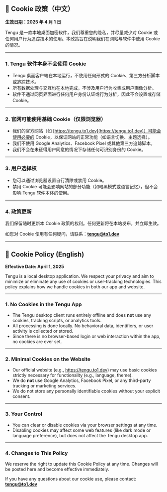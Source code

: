 ## 🍪 Cookie 政策（中文）

**生效日期：2025 年 4 月 1 日**

Tengu 是一款本地桌面加密软件，我们尊重您的隐私，并尽量减少对 Cookie 或任何用户行为追踪技术的使用。本政策旨在说明我们在网站与软件中使用 Cookie 的情况。

---

### 1. Tengu 软件本身不会使用 Cookie

- Tengu 桌面客户端在本地运行，不使用任何形式的 Cookie、第三方分析脚本或追踪技术。
- 所有数据处理与交互均在本地完成，不涉及用户行为收集或用户画像分析。
- 软件不通过网页界面进行任何用户身份认证或行为分析，因此不会设置或存储 Cookie。

---

### 2. 官网可能使用基础 Cookie（仅限浏览器）

- 我们的官方网站（如 [https://tengu.to1.dev](https://tengu.to1.dev)）可能会使用必要的 Cookie，以保证网站的正常功能（如语言切换、主题选择）。
- 我们不使用 Google Analytics、Facebook Pixel 或其他第三方追踪脚本。
- 我们不会在未征得用户同意的情况下存储任何可识别身份的 Cookie。

---

### 3. 用户选择权

- 您可以通过浏览器设置自行清除或禁用 Cookie。
- 禁用 Cookie 可能会影响网站的部分功能（如暗黑模式或语言记忆），但不会影响 Tengu 软件本体的使用。

---

### 4. 政策更新

我们保留随时更新本 Cookie 政策的权利。任何更新将在本站发布，并立即生效。

如您对 Cookie 使用有任何疑问，请联系：**tengu@to1.dev**

---

## 🍪 Cookie Policy (English)

**Effective Date: April 1, 2025**

Tengu is a local desktop application. We respect your privacy and aim to minimize or eliminate any use of cookies or user-tracking technologies. This policy explains how we handle cookies in both our app and website.

---

### 1. No Cookies in the Tengu App

- The Tengu desktop client runs entirely offline and does **not** use any cookies, tracking scripts, or analytics tools.
- All processing is done locally. No behavioral data, identifiers, or user activity is collected or stored.
- Since there is no browser-based login or web interaction within the app, no cookies are ever set.

---

### 2. Minimal Cookies on the Website

- Our official website (e.g., https://tengu.to1.dev) may use basic cookies strictly necessary for functionality (e.g., language, theme).
- We do **not** use Google Analytics, Facebook Pixel, or any third-party tracking or marketing services.
- We do not store any personally identifiable cookies without your explicit consent.

---

### 3. Your Control

- You can clear or disable cookies via your browser settings at any time.
- Disabling cookies may affect some web features (like dark mode or language preference), but does not affect the Tengu desktop app.

---

### 4. Changes to This Policy

We reserve the right to update this Cookie Policy at any time. Changes will be posted here and become effective immediately.

If you have any questions about our cookie use, please contact: **tengu@to1.dev**
